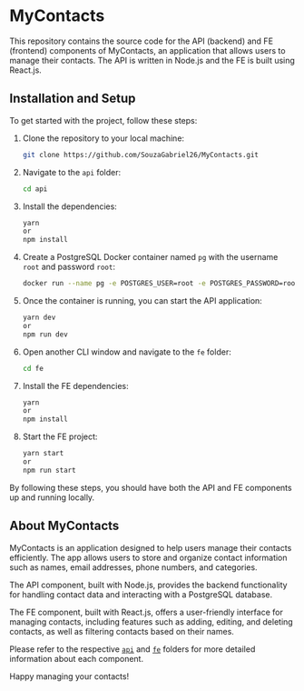 # MyContacts

This repository contains the source code for the API (backend) and FE (frontend) components of MyContacts, an application that allows users to manage their contacts. The API is written in Node.js and the FE is built using React.js.

## Installation and Setup

To get started with the project, follow these steps:

1. Clone the repository to your local machine:

   ```bash
   git clone https://github.com/SouzaGabriel26/MyContacts.git
   ```

2. Navigate to the `api` folder:

   ```bash
   cd api
   ```

3. Install the dependencies:

   ```bash
   yarn
   or
   npm install
   ```

4. Create a PostgreSQL Docker container named `pg` with the username `root` and password `root`:

   ```bash
   docker run --name pg -e POSTGRES_USER=root -e POSTGRES_PASSWORD=root -p 5432:5432 -d postgres
   ```

5. Once the container is running, you can start the API application:

   ```bash
   yarn dev
   or
   npm run dev
   ```

6. Open another CLI window and navigate to the `fe` folder:

   ```bash
   cd fe
   ```

7. Install the FE dependencies:

   ```bash
   yarn
   or
   npm install
   ```

8. Start the FE project:

   ```bash
   yarn start
   or
   npm run start
   ```

By following these steps, you should have both the API and FE components up and running locally.

## About MyContacts

MyContacts is an application designed to help users manage their contacts efficiently. The app allows users to store and organize contact information such as names, email addresses, phone numbers, and categories.

The API component, built with Node.js, provides the backend functionality for handling contact data and interacting with a PostgreSQL database.

The FE component, built with React.js, offers a user-friendly interface for managing contacts, including features such as adding, editing, and deleting contacts, as well as filtering contacts based on their names.

Please refer to the respective [`api`](https://github.com/SouzaGabriel26/MyContacts/tree/main/api) and [`fe`](https://github.com/SouzaGabriel26/MyContacts/tree/main/fe) folders for more detailed information about each component.

Happy managing your contacts!
